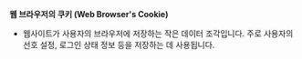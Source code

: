 **웹 브라우저의 쿠키 (Web Browser's Cookie)**
- 웹사이트가 사용자의 브라우저에 저장하는 작은 데이터 조각입니다. 주로 사용자의 선호 설정, 로그인 상태 정보 등을 저장하는 데 사용됩니다.